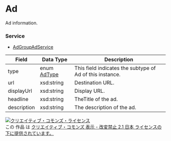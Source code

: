 # Ad
Ad information.
### Service
+ [AdGroupAdService](../services/AdGroupAdService.md)

| Field | Data Type | Description | 
|---|---|---|
| type| enum <a href="../data/AdType.md">AdType</a>| This field indicates the subtype of Ad of this instance. |
| url| xsd:string| Destination URL. |
| displayUrl| xsd:string| Display URL. |
| headline| xsd:string| TheTitle of the ad. |
| description| xsd:string| The description of the ad. |
<a rel="license" href="http://creativecommons.org/licenses/by-nd/2.1/jp/"><img alt="クリエイティブ・コモンズ・ライセンス" style="border-width:0" src="https://i.creativecommons.org/l/by-nd/2.1/jp/88x31.png" /></a><br />この 作品 は <a rel="license" href="http://creativecommons.org/licenses/by-nd/2.1/jp/">クリエイティブ・コモンズ 表示 - 改変禁止 2.1 日本 ライセンスの下に提供されています。</a>
